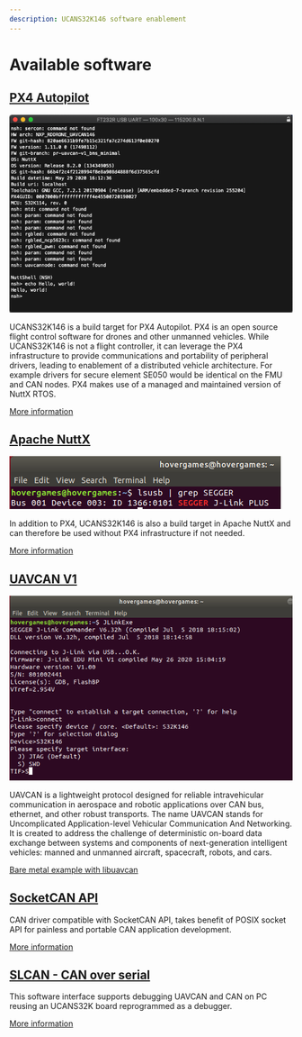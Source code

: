 ```yaml
---
description: UCANS32K146 software enablement
---
```


# Available software

## [PX4 Autopilot](http://PX4.io)

![](.gitbook/assets/image.png)

UCANS32K146 is a build target for PX4 Autopilot. PX4 is an open source flight control software for drones and other unmanned vehicles. While UCANS32K146 is not a flight controller, it can leverage the PX4 infrastructure to provide communications and portability of peripheral drivers, leading to enablement of a distributed vehicle architecture. For example drivers for secure element SE050 would be identical on the FMU and CAN nodes. PX4 makes use of a managed and maintained version of NuttX RTOS.

[More information](px4-autopilot/about-px4-autopilot.md)

## [Apache NuttX](https://nuttx.apache.org)

![](.gitbook/assets/image%20%283%29.png)

In addition to PX4, UCANS32K146 is also a build target in Apache NuttX and can therefore be used without PX4 infrastructure if not needed.

[More information](apache-nuttx/about-apache-nuttx.md)

## [UAVCAN V1](https://uavcan.org/)

![](.gitbook/assets/image%20%287%29.png)

UAVCAN is a lightweight protocol designed for reliable intravehicular communication in aerospace and robotic applications over CAN bus, ethernet, and other robust transports. The name UAVCAN stands for Uncomplicated Application-level Vehicular Communication And Networking. It is created to address the challenge of deterministic on-board data exchange between systems and components of next-generation intelligent vehicles: manned and unmanned aircraft, spacecraft, robots, and cars.

[Bare metal example with libuavcan](s32k1-sdk/sdk-example-with-libuavcan.md)

## [SocketCAN API](https://www.kernel.org/doc/Documentation/networking/can.txt)

CAN driver compatible with SocketCAN API, takes benefit of POSIX socket API for painless and portable CAN application development.

[More information](apache-nuttx/socketcan.md)

## [SLCAN - CAN over serial](https://python-can.readthedocs.io/en/master/interfaces/slcan.html)

This software interface supports debugging UAVCAN and CAN on PC reusing an UCANS32K board reprogrammed as a debugger.

[More information](apache-nuttx/slcan.md)

